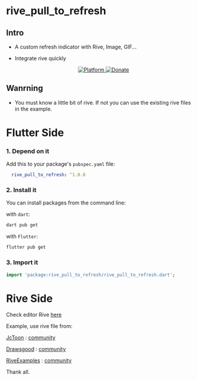 # rive_pull_to_refresh
## Intro
- A custom refresh indicator with Rive, Image, GIF...

- Integrate rive quickly

  <div align="center">
	<a href="https://flutter.io">
    <img src="https://img.shields.io/badge/Platform-Flutter-blue"
      alt="Platform" />
  <a href="paypalme/phucho2306">
    <img src="https://img.shields.io/badge/Donate-Paypal-blue"
      alt="Donate" />
  </a>
</div><be>

## Wanrning
- You must know a little bit of rive. If not you can use the existing rive files in the example.

# Flutter Side

### 1. Depend on it
Add this to your package's `pubspec.yaml` file:

```yaml
  rive_pull_to_refresh: ^1.0.0
```

### 2. Install it

You can install packages from the command line:

with `dart`:

```css
dart pub get
```

with `Flutter`:

```css
flutter pub get
```

### 3. Import it
```dart
import 'package:rive_pull_to_refresh/rive_pull_to_refresh.dart';
```

# Rive Side

Check editor Rive [here](https://rive.app/community/8921-17052-rive-files-use-for-a-package-from-flutter/)

Example, use rive file from:

[JcToon](https://rive.app/@JcToon/) : [community](https://rive.app/community/3146-6725-pull-to-refresh/)

[Drawsgood](https://rive.app/@drawsgood/) : [community](https://rive.app/community/5251-10495-pull-to-refresh-use-case/)

[RiveExamples](https://rive.app/@RiveExamples/) : [community](https://rive.app/community/516-982-interactive-animations/)

Thank all.

